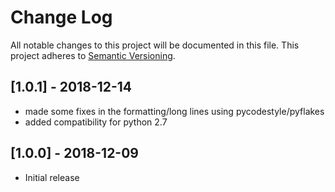 # Change Log
All notable changes to this project will be documented in this file.
This project adheres to [Semantic Versioning](http://semver.org/).

## [1.0.1] - 2018-12-14
- made some fixes in the formatting/long lines using pycodestyle/pyflakes
- added compatibility for python 2.7

## [1.0.0] - 2018-12-09
- Initial release
